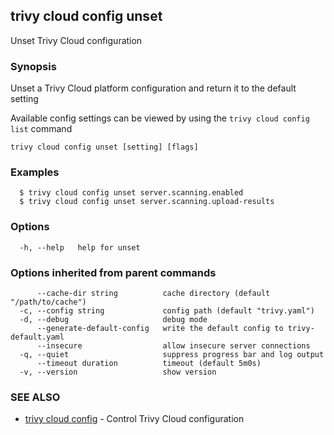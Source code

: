 ## trivy cloud config unset

Unset Trivy Cloud configuration

### Synopsis

Unset a Trivy Cloud platform configuration and return it to the default setting
			
Available config settings can be viewed by using the `trivy cloud config list` command

```
trivy cloud config unset [setting] [flags]
```

### Examples

```
  $ trivy cloud config unset server.scanning.enabled
  $ trivy cloud config unset server.scanning.upload-results
```

### Options

```
  -h, --help   help for unset
```

### Options inherited from parent commands

```
      --cache-dir string          cache directory (default "/path/to/cache")
  -c, --config string             config path (default "trivy.yaml")
  -d, --debug                     debug mode
      --generate-default-config   write the default config to trivy-default.yaml
      --insecure                  allow insecure server connections
  -q, --quiet                     suppress progress bar and log output
      --timeout duration          timeout (default 5m0s)
  -v, --version                   show version
```

### SEE ALSO

* [trivy cloud config](trivy_cloud_config.md)	 - Control Trivy Cloud configuration

